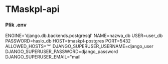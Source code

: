 # TMaskpl-api

### Plik .env

ENGINE='django.db.backends.postgresql'
NAME=nazwa_db
USER=user_db
PASSWORD=haslo_db
HOST=tmaskpl-postgres
PORT=5432
ALLOWED_HOSTS='*'
DJANGO_SUPERUSER_USERNAME=django_user
DJANGO_SUPERUSER_PASSWORD=django_password
DJANGO_SUPERUSER_EMAIL="mail
